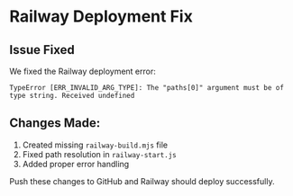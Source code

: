 # Railway Deployment Fix

## Issue Fixed
We fixed the Railway deployment error:
```
TypeError [ERR_INVALID_ARG_TYPE]: The "paths[0]" argument must be of type string. Received undefined
```

## Changes Made:
1. Created missing `railway-build.mjs` file
2. Fixed path resolution in `railway-start.js`
3. Added proper error handling

Push these changes to GitHub and Railway should deploy successfully.
